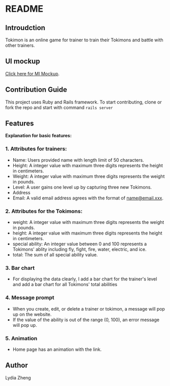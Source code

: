 # README

## Introudction
Tokimon is an online game for trainer to train their Tokimons and battle with other trainers.

## UI mockup
[Click here for MI Mockup](https://github.com/lydiazheng/276_assign2/blob/master/cmpt276-A2%20UI%20Mockup.pdf).

## Contribution Guide
This project uses Ruby and Rails framework. To start contributing, clone or fork the repo and start with command `rails server`

## Features

**Explanation for basic features:**

### 1. Attributes for trainers:
+ Name: Users provided name with length limit of 50 characters.
+ Height: A integer value with maximum three digits represents the height in centimeters. 
+ Weight: A integer value with maximum three digits represents the weight in pounds.
+ Level: A user gains one level up by capturing three new Tokimons.
+ Address
+ Email: A valid email address agrees with the format of name@email.xxx.

### 2. Attributes for the Tokimons:
+ weight: A integer value with maximum three digits represents the weight in pounds.
+ height: A integer value with maximum three digits represents the height in centimeters.
+ special ability: An integer value between 0 and 100 represents a Tokimons' ablity including fly, fight, fire, water, electric, and ice.
+ total: The sum of all special ability value.

### 3. Bar chart
+ For displaying the data clearly, I add a bar chart for the trainer's level and add a bar chart for all Tokimons' total abilities

### 4. Message prompt
+ When you create, edit, or delete a trainer or tokimon, a message will pop up on the website.
+ If the value of the ability is out of the range (0, 100), an error message will pop up.

### 5. Animation
+ Home page has an animation with the link.

## Author
Lydia Zheng

